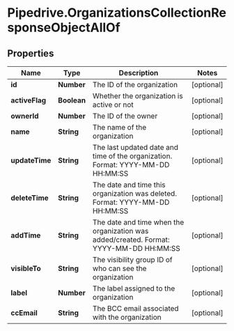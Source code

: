 # Pipedrive.OrganizationsCollectionResponseObjectAllOf

## Properties

Name | Type | Description | Notes
------------ | ------------- | ------------- | -------------
**id** | **Number** | The ID of the organization | [optional] 
**activeFlag** | **Boolean** | Whether the organization is active or not | [optional] 
**ownerId** | **Number** | The ID of the owner | [optional] 
**name** | **String** | The name of the organization | [optional] 
**updateTime** | **String** | The last updated date and time of the organization. Format: YYYY-MM-DD HH:MM:SS | [optional] 
**deleteTime** | **String** | The date and time this organization was deleted. Format: YYYY-MM-DD HH:MM:SS | [optional] 
**addTime** | **String** | The date and time when the organization was added/created. Format: YYYY-MM-DD HH:MM:SS | [optional] 
**visibleTo** | **String** | The visibility group ID of who can see the organization | [optional] 
**label** | **Number** | The label assigned to the organization | [optional] 
**ccEmail** | **String** | The BCC email associated with the organization | [optional] 


